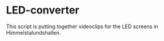 # LED-converter
This script is putting together videoclips for the LED screens in Himmelstalundshallen.
